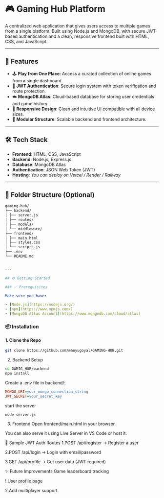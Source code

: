# 🎮 Gaming Hub Platform

A centralized web application that gives users access to multiple games from a single platform. Built using Node.js and MongoDB, with secure JWT-based authentication and a clean, responsive frontend built with HTML, CSS, and JavaScript.

---

## 🚀 Features

- 🕹️ **Play from One Place**: Access a curated collection of online games from a single dashboard.
- 🔐 **JWT Authentication**: Secure login system with token verification and route protection.
- ☁️ **MongoDB Atlas**: Cloud-based database for storing user credentials and game history.
- 📱 **Responsive Design**: Clean and intuitive UI compatible with all device sizes.
- 📂 **Modular Structure**: Scalable backend and frontend architecture.

---

## 🛠️ Tech Stack

- **Frontend**: HTML, CSS, JavaScript  
- **Backend**: Node.js, Express.js  
- **Database**: MongoDB Atlas  
- **Authentication**: JSON Web Token (JWT)  
- **Hosting**: _You can deploy on Vercel / Render / Railway_

---

## 📂 Folder Structure (Optional)

```bash
gaming-hub/
├── backend/
│ ├── server.js
│ ├── routes/
│ ├── models/
│ └── middleware/
├── frontend/
│ ├── main.html
│ ├── styles.css
│ └── scripts.js
├── .env
└── README.md
```
```yaml

---

## ⚙️ Getting Started

### ✅ Prerequisites

Make sure you have:

- [Node.js](https://nodejs.org/)
- [npm](https://www.npmjs.com/)
- [MongoDB Atlas Account](https://www.mongodb.com/cloud/atlas)

```

### 📦 Installation

#### 1. Clone the Repo

```bash
git clone https://github.com/manyugoyal/GAMING-HUB.git
```
2. Backend Setup
 ```bash
 cd GAMIG_HUB/backend
npm install
```
Create a .env file in backend/:

```ini
MONGO_URI=your_mongo_connection_string
JWT_SECRET=your_secret_key
```
start the server

```bash
node server.js
```
3. Frontend
Open frontend/main.html in your browser.

You can also serve it using Live Server in VS Code or host it.

🧪 Sample JWT Auth Routes
1.POST /api/register → Register a user

2.POST /api/login → Login with email/password

3.GET /api/profile → Get user data (JWT required)

✨ Future Improvements
Game leaderboard tracking

!.User profile page

2.Add multiplayer support




